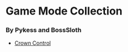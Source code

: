 # Game Mode Collection
### By Pykess and BossSloth


<script type='text/javascript' src='https://storage.ko-fi.com/cdn/widget/Widget_2.js'></script><script type='text/javascript'>kofiwidget2.init('Support Pykess', '#29abe0', 'T6T07ZLK5');kofiwidget2.draw();</script> 


* [Crown Control](./crowncontrol.md)
